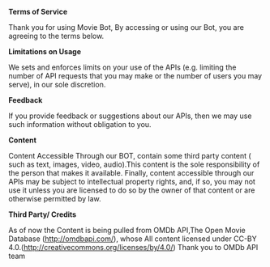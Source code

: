 **Terms of Service**

Thank you for using Movie Bot,
By accessing or using our Bot, you are agreeing to the terms below.

**Limitations on Usage**

We sets and enforces limits on your use of the APIs (e.g. limiting the number of API requests that you may make or the number of users you may serve), in our sole discretion.

**Feedback**

If you provide feedback or suggestions about our APIs, then we may use such information without obligation to you.

**Content**

Content Accessible Through our BOT, contain some third party content ( such as text, images, video, audio).This content is the sole responsibility of the person that makes it available.
Finally, content accessible through our APIs may be subject to intellectual property rights, and, if so, you may not use it unless you are licensed to do so by the owner of that content or are otherwise permitted by law.

**Third Party/ Credits**
 
As of now the Content is being pulled from  OMDb API,The Open Movie Database (http://omdbapi.com/), whose All content licensed under CC-BY 4.0.(http://creativecommons.org/licenses/by/4.0/)
Thank you to OMDb API team
